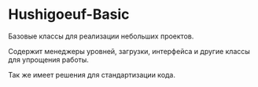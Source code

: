 # Hushigoeuf-Basic
 
Базовые классы для реализации небольших проектов.

Содержит менеджеры уровней, загрузки, интерфейса и другие классы для упрощения работы.

Так же имеет решения для стандартизации кода.

